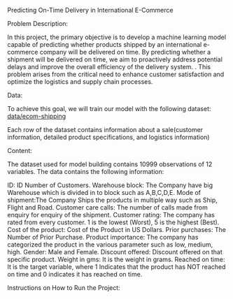 
Predicting On-Time Delivery in International E-Commerce

Problem Description: 

In this project, the primary objective is to develop a machine learning model capable of predicting whether products shipped by an international e-commerce company will be delivered on time. By predicting whether a shipment will be delivered on time, we aim to proactively address potential delays and improve the overall efficiency of the delivery system. . This problem arises from the critical need to enhance customer satisfaction and optimize the logistics and supply chain processes.

Data:

To achieve this goal, we will train our model with the following dataset: [data/ecom-shipping](https://github.com/ignacio-mrtz/ml-zoomcamp/tree/main/zoomcamp_capstone_project/data)

Each row of the dataset contains information about a sale(customer information, detailed product specifications, and logistics information)

Content:

The dataset used for model building contains 10999 observations of 12 variables.
The data contains the following information:

ID: ID Number of Customers.
Warehouse block: The Company have big Warehouse which is divided in to block such as A,B,C,D,E.
Mode of shipment:The Company Ships the products in multiple way such as Ship, Flight and Road.
Customer care calls: The number of calls made from enquiry for enquiry of the shipment.
Customer rating: The company has rated from every customer. 1 is the lowest (Worst), 5 is the highest (Best).
Cost of the product: Cost of the Product in US Dollars.
Prior purchases: The Number of Prior Purchase.
Product importance: The company has categorized the product in the various parameter such as low, medium, high.
Gender: Male and Female.
Discount offered: Discount offered on that specific product.
Weight in gms: It is the weight in grams.
Reached on time: It is the target variable, where 1 Indicates that the product has NOT reached on time and 0 indicates it has reached on time.


Instructions on How to Run the Project:




